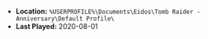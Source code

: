 * **Location:** `%USERPROFILE%\Documents\Eidos\Tomb Raider - Anniversary\Default Profile\`
* **Last Played:** 2020-08-01
